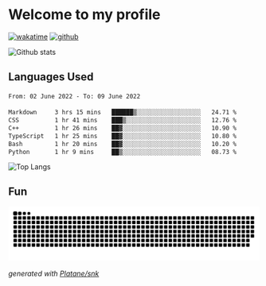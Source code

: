 # Welcome to my profile

[![wakatime](https://wakatime.com/badge/user/82c377cd-a54c-404c-b7df-177b313ca539.svg)](https://wakatime.com/@82c377cd-a54c-404c-b7df-177b313ca539)
[![github](https://img.shields.io/github/followers/xinthose?logo=github&style=plastic)](https://github.com/alanhamlett?tab=followers)

![Github stats](https://github-readme-stats.vercel.app/api?username=xinthose&show_icons=true&theme=radical&count_private=true)

## Languages Used

<!--START_SECTION:waka-->

```text
From: 02 June 2022 - To: 09 June 2022

Markdown     3 hrs 15 mins   ██████▒░░░░░░░░░░░░░░░░░░   24.71 %
CSS          1 hr 41 mins    ███▒░░░░░░░░░░░░░░░░░░░░░   12.76 %
C++          1 hr 26 mins    ██▓░░░░░░░░░░░░░░░░░░░░░░   10.90 %
TypeScript   1 hr 25 mins    ██▓░░░░░░░░░░░░░░░░░░░░░░   10.80 %
Bash         1 hr 20 mins    ██▓░░░░░░░░░░░░░░░░░░░░░░   10.20 %
Python       1 hr 9 mins     ██▒░░░░░░░░░░░░░░░░░░░░░░   08.73 %
```

<!--END_SECTION:waka-->

![Top Langs](https://github-readme-stats.vercel.app/api/top-langs/?username=xinthose)

## Fun
![github contribution grid snake animation](https://raw.githubusercontent.com/xinthose/xinthose/output/github-contribution-grid-snake.svg)

_generated with [Platane/snk](https://github.com/Platane/snk)_
